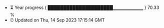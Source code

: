 - ⏳ Year progress { █████████████████████▁▁▁▁▁▁▁▁▁ } 70.33 %
- ⏰ Updated on Thu, 14 Sep 2023 17:15:14 GMT

